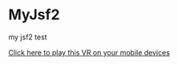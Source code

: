 # MyJsf2
my jsf2 test



<a href="http://localhost:8080/abc">Click here to play this VR on your mobile devices</a>
